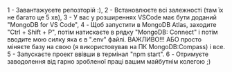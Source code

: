 1 - Завантажуєете репозторій :),
2 - Встановлюєте всі залежності (там їх не багато це 5 хв),
3 - У вас у розширеннях VSCode має бути доданий "MongoDB for VS Code",
4 - Щоб запустити в MongoDB Atlas, заходите "Ctrl + Shift + P", потім натискаєте в рядку "MongoDB: Connect" і потім вводите мою силку яка є в ".env" файлі. ВАЖЛИВО!!! АБО просто міняєте базу на свою (я використовував на ПК MongoDB:Compass) і все.
5 - Запускаєте проект ввівши в термінал "npm start". 
6 - Отримуєте заводолення від гарно зробленої праці вашим майбутнім колегою ;)
